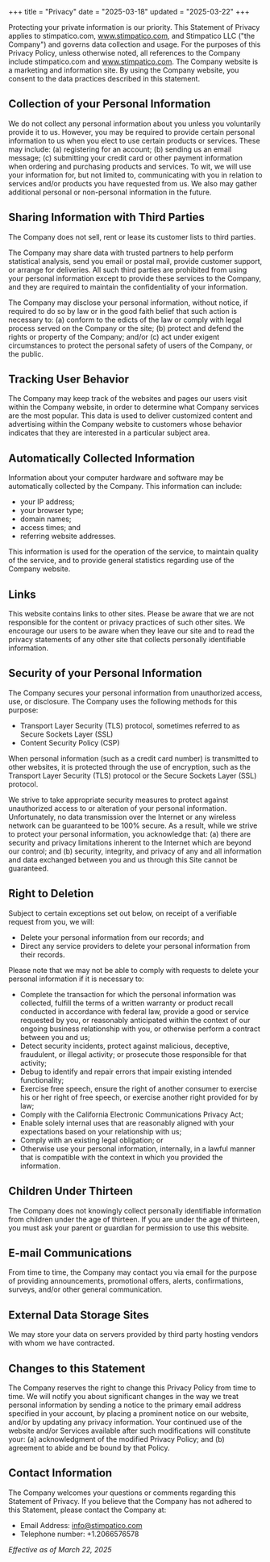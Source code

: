 +++
title = "Privacy"
date = "2025-03-18"
updated = "2025-03-22"
+++

Protecting your private information is our priority. This Statement of Privacy applies to stimpatico.com, www.stimpatico.com, and Stimpatico LLC ("the Company") and governs data collection and usage. For the purposes of this Privacy Policy, unless otherwise noted, all references to the Company include stimpatico.com and www.stimpatico.com. The Company website is a marketing and information site. By using the Company website, you consent to the data practices described in this statement.

## Collection of your Personal Information

We do not collect any personal information about you unless you voluntarily provide it to us. However, you may be required to provide certain personal information to us when you elect to use certain products or services. These may include: (a) registering for an account; (b) sending us an email message; (c) submitting your credit card or other payment information when ordering and purchasing products and services. To wit, we will use your information for, but not limited to, communicating with you in relation to services and/or products you have requested from us. We also may gather additional personal or non-personal information in the future.

## Sharing Information with Third Parties

The Company does not sell, rent or lease its customer lists to third parties.

The Company may share data with trusted partners to help perform statistical analysis, send you email or postal mail, provide customer support, or arrange for deliveries. All such third parties are prohibited from using your personal information except to provide these services to the Company, and they are required to maintain the confidentiality of your information.

The Company may disclose your personal information, without notice, if required to do so by law or in the good faith belief that such action is necessary to: (a) conform to the edicts of the law or comply with legal process served on the Company or the site; (b) protect and defend the rights or property of the Company; and/or (c) act under exigent circumstances to protect the personal safety of users of the Company, or the public.

## Tracking User Behavior

The Company may keep track of the websites and pages our users visit within the Company website, in order to determine what Company services are the most popular. This data is used to deliver customized content and advertising within the Company website to customers whose behavior indicates that they are interested in a particular subject area.

## Automatically Collected Information

Information about your computer hardware and software may be automatically collected by the Company. This information can include:

- your IP address;
- your browser type;
- domain names;
- access times; and
- referring website addresses.

This information is used for the operation of the service, to maintain quality of the service, and to provide general statistics regarding use of the Company website.

## Links

This website contains links to other sites. Please be aware that we are not responsible for the content or privacy practices of such other sites. We encourage our users to be aware when they leave our site and to read the privacy statements of any other site that collects personally identifiable information.

## Security of your Personal Information

The Company secures your personal information from unauthorized access, use, or disclosure. The Company uses the following methods for this purpose:

- Transport Layer Security (TLS) protocol, sometimes referred to as Secure Sockets Layer (SSL)
- Content Security Policy (CSP)

When personal information (such as a credit card number) is transmitted to other websites, it is protected through the use of encryption, such as the Transport Layer Security (TLS) protocol or the Secure Sockets Layer (SSL) protocol.

We strive to take appropriate security measures to protect against unauthorized access to or alteration of your personal information. Unfortunately, no data transmission over the Internet or any wireless network can be guaranteed to be 100% secure. As a result, while we strive to protect your personal information, you acknowledge that: (a) there are security and privacy limitations inherent to the Internet which are beyond our control; and (b) security, integrity, and privacy of any and all information and data exchanged between you and us through this Site cannot be guaranteed.

## Right to Deletion

Subject to certain exceptions set out below, on receipt of a verifiable request from you, we will:

- Delete your personal information from our records; and
- Direct any service providers to delete your personal information from their records.

Please note that we may not be able to comply with requests to delete your personal information if it is necessary to:

- Complete the transaction for which the personal information was collected, fulfill the terms of a written warranty or product recall conducted in accordance with federal law, provide a good or service requested by you, or reasonably anticipated within the context of our ongoing business relationship with you, or otherwise perform a contract between you and us;
- Detect security incidents, protect against malicious, deceptive, fraudulent, or illegal activity; or prosecute those responsible for that activity;
- Debug to identify and repair errors that impair existing intended functionality;
- Exercise free speech, ensure the right of another consumer to exercise his or her right of free speech, or exercise another right provided for by law;
- Comply with the California Electronic Communications Privacy Act;  
- Enable solely internal uses that are reasonably aligned with your expectations based on your relationship with us;
- Comply with an existing legal obligation; or
- Otherwise use your personal information, internally, in a lawful manner that is compatible with the context in which you provided the information.

## Children Under Thirteen

The Company does not knowingly collect personally identifiable information from children under the age of thirteen. If you are under the age of thirteen, you must ask your parent or guardian for permission to use this website.

## E-mail Communications

From time to time, the Company may contact you via email for the purpose of providing announcements, promotional offers, alerts, confirmations, surveys, and/or other general communication.

## External Data Storage Sites

We may store your data on servers provided by third party hosting vendors with whom we have contracted.

## Changes to this Statement

The Company reserves the right to change this Privacy Policy from time to time. We will notify you about significant changes in the way we treat personal information by sending a notice to the primary email address specified in your account, by placing a prominent notice on our website, and/or by updating any privacy information. Your continued use of the website and/or Services available after such modifications will constitute your: (a) acknowledgment of the modified Privacy Policy; and (b) agreement to abide and be bound by that Policy.

## Contact Information

The Company welcomes your questions or comments regarding this Statement of Privacy. If you believe that the Company has not adhered to this Statement, please contact the Company at:

- Email Address: info@stimpatico.com
- Telephone number: +1.2066576578

_Effective as of March 22, 2025_
